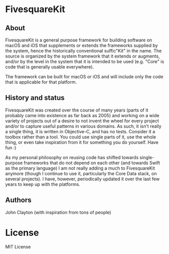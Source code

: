 # FivesquareKit

## About

FivesquareKit is a general purpose framework for building software on macOS and iOS that supplements or extends the frameworks supplied by the system, hence the historically conventional suffic"Kit" in the name. The source is organized by the system framework that it extends or augments, and/or by the level in the system that it is intended to be used (e.g. "Core" is code that is generally usable everywhere).

The framework can be built for macOS or iOS and will include only the code that is applicable for that platform.

## History and status

FivesquareKit was created over the course of many years (parts of it probably came into existence as far back as 2005) and working on a wide variety of projects out of a desire to not invent the wheel for every project and/or to capture useful patterns in various domains. As such, it isn't really a single thing, it is written in Objective-C, and has no tests. Consider it a toolbox rather than a tool. You could use single parts of it, use the whole thing, or even take inspiration from it for something you do yourself. Have fun :)

As my personal philosophy on reusing code has shifted towards single-purpose frameworks that do not depend on each other (and towards Swift as the primary language) I am not really adding a much to FivesquareKit anymore (though I continue to use it, particularly the Core Data stack, on several projects). I have, however, periodically updated it over the last few years to keep up with the platforms.


## Authors

John Clayton (with inspiration from tons of people)


# License

MIT License
